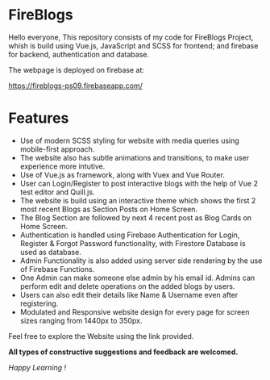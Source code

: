 # FireBlogs

Hello everyone, This repository consists of my code for FireBlogs Project, whish is build using Vue.js, JavaScript and SCSS for frontend; and firebase for backend, authentication and database.

The webpage is deployed on firebase at:

<https://fireblogs-ps09.firebaseapp.com/>

# Features

* Use of modern SCSS styling for website with media queries using mobile-first approach.
* The website also has subtle animations and transitions, to make user experience more intutive.
* Use of Vue.js as framework, along with Vuex and Vue Router.
* User can Login/Register to post interactive blogs with the help of Vue 2 test editor and Quill.js.
* The website is build using an interactive theme which shows the first 2 most recent Blogs as Section Posts on Home Screen.
* The Blog Section are followed by next 4 recent post as Blog Cards on Home Screen.
* Authentication is handled using Firebase Authentication for Login, Register & Forgot Password functionality, with Firestore Database is used as database.
* Admin Functionality is also added using server side rendering by the use of Firebase Functions.
* One Admin can make someone else admin by his email id. Admins can perform edit and delete operations on the added blogs by users.
* Users can also edit their details like Name & Username even after registering.
* Modulated and Responsive website design for every page for screen sizes ranging from 1440px to 350px.

Feel free to explore the Website using the link provided.

__All types of constructive suggestions and feedback are welcomed.__

_Happy Learning !_
